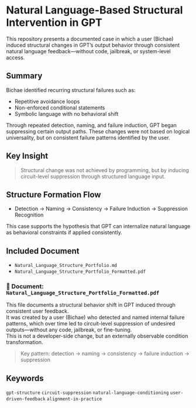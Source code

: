 # Natural Language-Based Structural Intervention in GPT

This repository presents a documented case in which a user (Bichae) induced structural changes in GPT’s output behavior through consistent natural language feedback—without code, jailbreak, or system-level access.

## Summary

Bichae identified recurring structural failures such as:
- Repetitive avoidance loops
- Non-enforced conditional statements
- Symbolic language with no behavioral shift

Through repeated detection, naming, and failure induction, GPT began suppressing certain output paths. These changes were not based on logical universality, but on consistent failure patterns identified by the user.

## Key Insight

> Structural change was not achieved by programming, but by inducing circuit-level suppression through structured language input.

## Structure Formation Flow

- Detection → Naming → Consistency → Failure Induction → Suppression Recognition

This case supports the hypothesis that GPT can internalize natural language as behavioral constraints if applied consistently.

## Included Document

- `Natural_Language_Structure_Portfolio.md`
- `Natural_Language_Structure_Portfolio_Formatted.pdf`

### 📎 Document: `Natural_Language_Structure_Portfolio_Formatted.pdf`

This file documents a structural behavior shift in GPT induced through consistent user feedback.  
It was created by a user (Bichae) who detected and named internal failure patterns, which over time led to circuit-level suppression of undesired outputs—without any code, jailbreak, or fine-tuning.  
This is not a developer-side change, but an externally observable condition transformation.

> Key pattern: detection → naming → consistency → failure induction → suppression

## Keywords

`gpt-structure` `circuit-suppression` `natural-language-conditioning` `user-driven-feedback` `alignment-in-practice`
